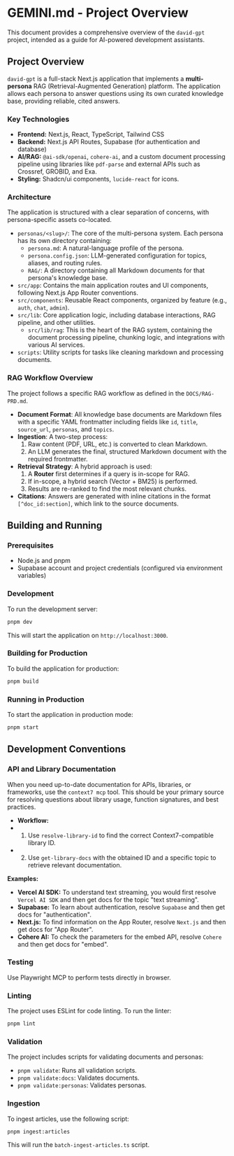 # GEMINI.md - Project Overview

This document provides a comprehensive overview of the `david-gpt` project, intended as a guide for AI-powered development assistants.

## Project Overview

`david-gpt` is a full-stack Next.js application that implements a **multi-persona** RAG (Retrieval-Augmented Generation) platform. The application allows each persona to answer questions using its own curated knowledge base, providing reliable, cited answers.

### Key Technologies

*   **Frontend:** Next.js, React, TypeScript, Tailwind CSS
*   **Backend:** Next.js API Routes, Supabase (for authentication and database)
*   **AI/RAG:** `@ai-sdk/openai`, `cohere-ai`, and a custom document processing pipeline using libraries like `pdf-parse` and external APIs such as Crossref, GROBID, and Exa.
*   **Styling:** Shadcn/ui components, `lucide-react` for icons.

### Architecture

The application is structured with a clear separation of concerns, with persona-specific assets co-located.

*   `personas/<slug>/`: The core of the multi-persona system. Each persona has its own directory containing:
    *   `persona.md`: A natural-language profile of the persona.
    *   `persona.config.json`: LLM-generated configuration for topics, aliases, and routing rules.
    *   `RAG/`: A directory containing all Markdown documents for that persona's knowledge base.
*   `src/app`: Contains the main application routes and UI components, following Next.js App Router conventions.
*   `src/components`: Reusable React components, organized by feature (e.g., `auth`, `chat`, `admin`).
*   `src/lib`: Core application logic, including database interactions, RAG pipeline, and other utilities.
    *   `src/lib/rag`: This is the heart of the RAG system, containing the document processing pipeline, chunking logic, and integrations with various AI services.
*   `scripts`: Utility scripts for tasks like cleaning markdown and processing documents.

### RAG Workflow Overview

The project follows a specific RAG workflow as defined in the `DOCS/RAG-PRD.md`.

*   **Document Format**: All knowledge base documents are Markdown files with a specific YAML frontmatter including fields like `id`, `title`, `source_url`, `personas`, and `topics`.
*   **Ingestion**: A two-step process:
    1.  Raw content (PDF, URL, etc.) is converted to clean Markdown.
    2.  An LLM generates the final, structured Markdown document with the required frontmatter.
*   **Retrieval Strategy**: A hybrid approach is used:
    1.  A **Router** first determines if a query is in-scope for RAG.
    2.  If in-scope, a hybrid search (Vector + BM25) is performed.
    3.  Results are re-ranked to find the most relevant chunks.
*   **Citations**: Answers are generated with inline citations in the format `[^doc_id:section]`, which link to the source documents.

## Building and Running

### Prerequisites

*   Node.js and pnpm
*   Supabase account and project credentials (configured via environment variables)

### Development

To run the development server:

```bash
pnpm dev
```

This will start the application on `http://localhost:3000`.

### Building for Production

To build the application for production:

```bash
pnpm build
```

### Running in Production

To start the application in production mode:

```bash
pnpm start
```

## Development Conventions

### API and Library Documentation

When you need up-to-date documentation for APIs, libraries, or frameworks, use the `context7 mcp` tool. This should be your primary source for resolving questions about library usage, function signatures, and best practices.

- **Workflow:**
- 1.  Use `resolve-library-id` to find the correct Context7-compatible library ID.
- 2.  Use `get-library-docs` with the obtained ID and a specific topic to retrieve relevant documentation.

**Examples:**

*   **Vercel AI SDK:** To understand text streaming, you would first resolve `Vercel AI SDK` and then get docs for the topic "text streaming".
*   **Supabase:** To learn about authentication, resolve `Supabase` and then get docs for "authentication".
*   **Next.js:** To find information on the App Router, resolve `Next.js` and then get docs for "App Router".
*   **Cohere AI:** To check the parameters for the embed API, resolve `Cohere` and then get docs for "embed".

### Testing

Use Playwright MCP to perform tests directly in browser. 

### Linting

The project uses ESLint for code linting. To run the linter:

```bash
pnpm lint
```

### Validation

The project includes scripts for validating documents and personas:

*   `pnpm validate`: Runs all validation scripts.
*   `pnpm validate:docs`: Validates documents.
*   `pnpm validate:personas`: Validates personas.

### Ingestion

To ingest articles, use the following script:

```bash
pnpm ingest:articles
```

This will run the `batch-ingest-articles.ts` script.
